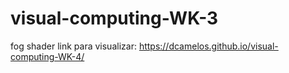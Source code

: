 # visual-computing-WK-3
fog shader
link para visualizar:
https://dcamelos.github.io/visual-computing-WK-4/
